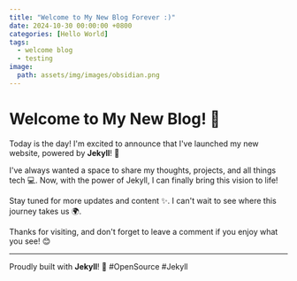 ```yaml
---
title: "Welcome to My New Blog Forever :)"
date: 2024-10-30 00:00:00 +0800
categories: [Hello World]
tags:
  - welcome blog
  - testing
image: 
  path: assets/img/images/obsidian.png
---
```


# Welcome to My New Blog! 🎉

Today is the day! I'm excited to announce that I've launched my new website, powered by **Jekyll**! 🚀

I've always wanted a space to share my thoughts, projects, and all things tech 💻. Now, with the power of Jekyll, I can finally bring this vision to life!

Stay tuned for more updates and content ✨. I can't wait to see where this journey takes us 🌍.

Thanks for visiting, and don't forget to leave a comment if you enjoy what you see! 😊

---

Proudly built with **Jekyll**! 💪 #OpenSource #Jekyll